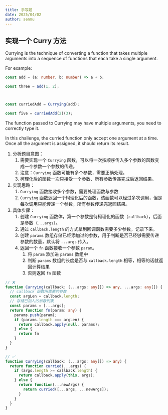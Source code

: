```yaml
---
title: 手写题
date: 2025/04/02
author: senmu
---
```


## 实现一个 Curry 方法

Currying is the technique of converting a function that takes multiple arguments into a sequence of functions that each take a single argument.

For example:

```ts
const add = (a: number, b: number) => a + b;

const three = add(1, 2);



const curriedAdd = Currying(add);

const five = curriedAdd(2)(3);
```

The function passed to Currying may have multiple arguments, you need to correctly type it.

In this challenge, the curried function only accept one argument at a time.
Once all the argument is assigned, it should return its result.

1. 分析题目意图：
   1. 需要实现一个 `Currying` 函数，可以将一次按顺序传入多个参数的函数变成一个参数一个参数的传递。
   2. 注意：`Currying` 函数可能有多个参数，需要正确处理。
   3. 柯理化后的函数一次只接受一个参数、所有参数传递完成后返回结果。
2. 实现思路：
   1. `Currying` 函数接收多个参数，需要处理函数与参数
   2. `Currying` 函数返回一个柯理化后的函数，该函数可以经过多次调用，但是每次调用只能传递一个参数，所有参数传递完返回结果。
3. 具体步骤：
   1. 创建 `Currying` 函数体，第一个参数是待柯理化的函数（`callback`），后面是参数（`...args`）。
   2. 通过 `callback.length` 的方式拿到回调函数需要多少参数，记录下来。
   3. 创建 `params` 数组存储已经添加过的参数，用于判断是否已经够需要传递参数的数量，默认将 `...args` 传入。
   4. 返回一个 `fn` 函数接收一个参数 `param`。
      1. 将 `param` 添加进 `params` 数组中
      2. 判断 `params` 数组的长度是否与 `callback.length` 相等，相等的话就返回计算结果
      3. 否则返回 `fn` 函数

```ts
// ❌
function Currying(callback: (...args: any[]) => any, ...args: any[]) {
  // callback 函数所需要的参数
  const argLen = callback.length;
  // 存储已加入的参数列表
  const params = [...args];
  return function fn(param: any) {
    params.push(param);
    if (params.length === argLen) {
      return callback.apply(null, params);
    } else {
      return fn
    }
  }
}

// ✅
function Currying(callback: (...args: any[]) => any) {
  return function curried(...args) {
    if (args.length >= callback.length) {
      return callback.apply(this, args);
    } else {
      return function(...newArgs) {
        return curried([...args, ...newArgs]);
      }
    }
  }
}
```
